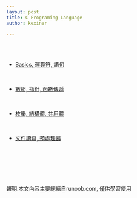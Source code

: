 ```yaml
---
layout: post
title: C Programing Language
author: kexiner

---
```

<br>
<br>

- [Basics, 運算符, 語句](/c_language01.md)

<br>

- [數組, 指針, 函數傳遞](https://raw.githubusercontent.com/kexinerchen/kexinerchen.github.io/master/_posts/c_language02.md)

<br>

- [枚舉, 結構體, 共用體](https://raw.githubusercontent.com/kexinerchen/kexinerchen.github.io/master/_posts/c_language03.md)

<br>

- [文件讀寫, 預處理器](c_language04.md)



<br>
<br>
<br>
<br>
<br>







聲明:本文內容主要總結自runoob.com, 僅供學習使用
<br>
